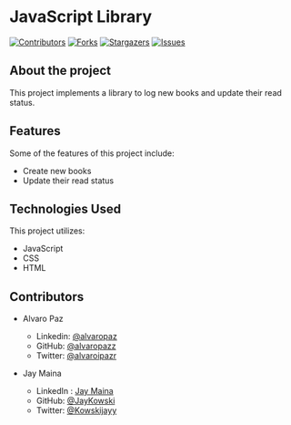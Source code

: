# JavaScript Library

[![Contributors][contributors-shield]][contributors-url]
[![Forks][forks-shield]][forks-url]
[![Stargazers][stars-shield]][stars-url]
[![Issues][issues-shield]][issues-url]

## About the project

This project implements a library to log new books and update their read status.

## Features

Some of the features of this project include:

- Create new books
- Update their read status

## Technologies Used

This project utilizes:

- JavaScript
- CSS
- HTML

<!-- 

## Testing

## Test Output

-->

## Contributors

- Alvaro Paz
  - Linkedin: [@alvaropaz](https://linkedin.com/in/alvaropaz/)
  - GitHub: [@alvaropazz](https://github.com/alvaropazz)
  - Twitter: [@alvaroipazr](https://twitter.com/alvaroipazr)

- Jay Maina
  - LinkedIn : [Jay Maina](https://www.linkedin.com/in/jay-maina/)
  - GitHub: [@JayKowski](https://github.com/JayKowski)
  - Twitter: [@Kowskijayy](https://twitter.com/Kowskijayy)
  
<!-- MARKDOWN LINKS & IMAGES -->

[contributors-shield]: https://img.shields.io/github/contributors/JayKowski/Library.svg?style=flat-square
[contributors-url]: https://github.com/JayKowski/Library/graphs/contributors
[forks-shield]: https://img.shields.io/github/forks/JayKowski/Library.svg?style=flat-square
[forks-url]: https://github.com/JayKowski/Library/network/members
[stars-shield]: https://img.shields.io/github/stars/JayKowski/Library.svg?style=flat-square
[stars-url]: https://github.com/JayKowski/Library/stargazers
[issues-shield]: https://img.shields.io/github/issues/JayKowski/Library.svg?style=flat-square
[issues-url]: https://github.com/JayKowski/Library/issues
